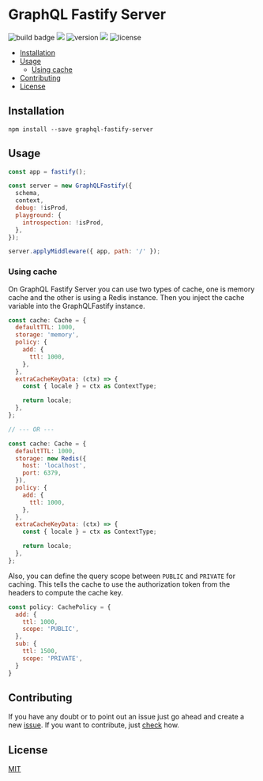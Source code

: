 # GraphQL Fastify Server

![build badge](https://github.com/rpvsilva/graphql-fastify-server/actions/workflows/ci.yml/badge.svg) 
[<img src="https://img.shields.io/npm/dt/graphql-fastify-server?color=brightgreen&logo=npm">](https://npmjs.com/package/graphql-fastify-server)
![version](https://img.shields.io/npm/v/graphql-fastify-server?color=brightgreen&label=version)
[<img src="https://snyk.io/test/github/rpvsilva/graphql-fastify-server/badge.svg">](https://snyk.io/test/github/rpvsilva/graphql-fastify-server)
![license](https://img.shields.io/github/license/rpvsilva/graphql-fastify-server?color=blue&logo=github)

- [Installation](#installation)
- [Usage](#usage)
  - [Using cache](#using-cache)
- [Contributing](#contributing)
- [License](#license)


## Installation

```shell
npm install --save graphql-fastify-server
```

## Usage

```javascript
const app = fastify();

const server = new GraphQLFastify({
  schema,
  context,
  debug: !isProd,
  playground: {
    introspection: !isProd,
  },
});

server.applyMiddleware({ app, path: '/' });
```

### Using cache
On GraphQL Fastify Server you can use two types of cache, one is memory cache and the other is using a Redis instance. Then you inject the cache variable into the GraphQLFastify instance.

```javascript
const cache: Cache = {
  defaultTTL: 1000,
  storage: 'memory',
  policy: {
    add: {
      ttl: 1000,
    },
  },
  extraCacheKeyData: (ctx) => {
    const { locale } = ctx as ContextType;

    return locale;
  },
};

// --- OR ---

const cache: Cache = {
  defaultTTL: 1000,
  storage: new Redis({
    host: 'localhost',
    port: 6379,
  }),
  policy: {
    add: {
      ttl: 1000,
    },
  },
  extraCacheKeyData: (ctx) => {
    const { locale } = ctx as ContextType;

    return locale;
  },
};
```

Also, you can define the query scope between `PUBLIC` and `PRIVATE` for caching. This tells the cache to use the authorization token from the headers to compute the cache key.

```javascript
const policy: CachePolicy = {
  add: {
    ttl: 1000,
    scope: 'PUBLIC',
  },
  sub: {
    ttl: 1500,
    scope: 'PRIVATE',
  }
}
```
## Contributing
If you have any doubt or to point out an issue just go ahead and create a new [issue](https://github.com/rpvsilva/graphql-fastify-server/issues/new). If you want to contribute, just [check](./CONTRIBUTING.md) how. 

## License
[MIT](./LICENSE)